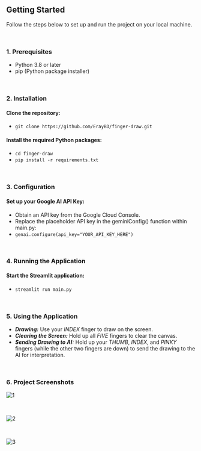## Getting Started

Follow the steps below to set up and run the project on your local machine.

<br>

### 1. Prerequisites
- Python 3.8 or later
- pip (Python package installer)

<br>

### 2. Installation
#### Clone the repository:
- ``` git clone https://github.com/ErayBD/finger-draw.git ```
   
#### Install the required Python packages:
- ``` cd finger-draw ```
- ``` pip install -r requirements.txt ```

<br>

### 3. Configuration
#### Set up your Google AI API Key:
- Obtain an API key from the Google Cloud Console.
- Replace the placeholder API key in the geminiConfig() function within main.py:
- ``` genai.configure(api_key="YOUR_API_KEY_HERE") ```

<br>

### 4. Running the Application
#### Start the Streamlit application:
- ``` streamlit run main.py ```

<br>

### 5. Using the Application
- ***Drawing:*** Use your *INDEX* finger to draw on the screen.
- ***Clearing the Screen:*** Hold up all *FIVE* fingers to clear the canvas.
- ***Sending Drawing to AI:*** Hold up your *THUMB*, *INDEX*, and *PINKY* fingers (while the other two fingers are down) to send the drawing to the AI for interpretation.

<br>

### 6. Project Screenshots
![1](https://github.com/user-attachments/assets/8b229d83-b98d-4eb6-a16b-ebe88715c72d)

<br>

![2](https://github.com/user-attachments/assets/08ca89ba-97e3-4d8c-bde0-cc332b599950)

<br>

![3](https://github.com/user-attachments/assets/a3fb5184-77de-4232-94f0-abf31b8391c2)


